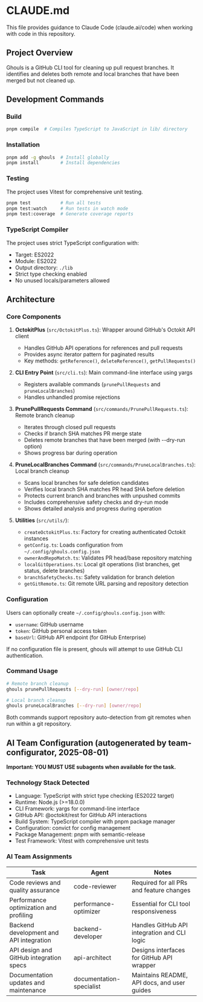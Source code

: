 # CLAUDE.md

This file provides guidance to Claude Code (claude.ai/code) when working with code in this repository.

## Project Overview
Ghouls is a GitHub CLI tool for cleaning up pull request branches. It identifies and deletes both remote and local branches that have been merged but not cleaned up.

## Development Commands

### Build
```bash
pnpm compile  # Compiles TypeScript to JavaScript in lib/ directory
```

### Installation
```bash
pnpm add -g ghouls  # Install globally
pnpm install        # Install dependencies
```

### Testing
The project uses Vitest for comprehensive unit testing.

```bash
pnpm test           # Run all tests
pnpm test:watch     # Run tests in watch mode
pnpm test:coverage  # Generate coverage reports
```

### TypeScript Compiler
The project uses strict TypeScript configuration with:
- Target: ES2022
- Module: ES2022
- Output directory: `./lib`
- Strict type checking enabled
- No unused locals/parameters allowed

## Architecture

### Core Components

1. **OctokitPlus** (`src/OctokitPlus.ts`): Wrapper around GitHub's Octokit API client
   - Handles GitHub API operations for references and pull requests
   - Provides async iterator pattern for paginated results
   - Key methods: `getReference()`, `deleteReference()`, `getPullRequests()`

2. **CLI Entry Point** (`src/cli.ts`): Main command-line interface using yargs
   - Registers available commands (`prunePullRequests` and `pruneLocalBranches`)
   - Handles unhandled promise rejections

3. **PrunePullRequests Command** (`src/commands/PrunePullRequests.ts`): Remote branch cleanup
   - Iterates through closed pull requests
   - Checks if branch SHA matches PR merge state
   - Deletes remote branches that have been merged (with --dry-run option)
   - Shows progress bar during operation

4. **PruneLocalBranches Command** (`src/commands/PruneLocalBranches.ts`): Local branch cleanup
   - Scans local branches for safe deletion candidates
   - Verifies local branch SHA matches PR head SHA before deletion
   - Protects current branch and branches with unpushed commits
   - Includes comprehensive safety checks and dry-run mode
   - Shows detailed analysis and progress during operation

5. **Utilities** (`src/utils/`):
   - `createOctokitPlus.ts`: Factory for creating authenticated Octokit instances
   - `getConfig.ts`: Loads configuration from `~/.config/ghouls.config.json`
   - `ownerAndRepoMatch.ts`: Validates PR head/base repository matching
   - `localGitOperations.ts`: Local git operations (list branches, get status, delete branches)
   - `branchSafetyChecks.ts`: Safety validation for branch deletion
   - `getGitRemote.ts`: Git remote URL parsing and repository detection

### Configuration
Users can optionally create `~/.config/ghouls.config.json` with:
- `username`: GitHub username
- `token`: GitHub personal access token
- `baseUrl`: GitHub API endpoint (for GitHub Enterprise)

If no configuration file is present, ghouls will attempt to use GitHub CLI authentication.

### Command Usage
```bash
# Remote branch cleanup
ghouls prunePullRequests [--dry-run] [owner/repo]

# Local branch cleanup
ghouls pruneLocalBranches [--dry-run] [owner/repo]
```

Both commands support repository auto-detection from git remotes when run within a git repository.

## AI Team Configuration (autogenerated by team-configurator, 2025-08-01)

**Important: YOU MUST USE subagents when available for the task.**

### Technology Stack Detected
- Language: TypeScript with strict type checking (ES2022 target)
- Runtime: Node.js (>=18.0.0)
- CLI Framework: yargs for command-line interface
- GitHub API: @octokit/rest for GitHub API interactions
- Build System: TypeScript compiler with pnpm package manager
- Configuration: convict for config management
- Package Management: pnpm with semantic-release
- Test Framework: Vitest with comprehensive unit tests

### AI Team Assignments

| Task | Agent | Notes |
|------|-------|-------|
| Code reviews and quality assurance | code-reviewer | Required for all PRs and feature changes |
| Performance optimization and profiling | performance-optimizer | Essential for CLI tool responsiveness |
| Backend development and API integration | backend-developer | Handles GitHub API integration and CLI logic |
| API design and GitHub integration specs | api-architect | Designs interfaces for GitHub API wrapper |
| Documentation updates and maintenance | documentation-specialist | Maintains README, API docs, and user guides |